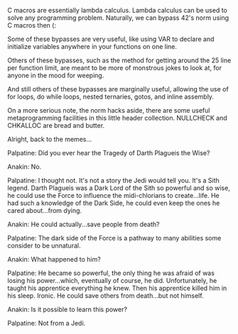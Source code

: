 C macros are essentially lambda calculus. Lambda calculus can be used to solve any programming problem. Naturally, we can bypass 42's norm using C macros then (:

Some of these bypasses are very useful, like using VAR to declare and initialize variables anywhere in your functions on one line.

Others of these bypasses, such as the method for getting around the 25 line per function limit, are meant to be more of monstrous jokes to look at, for anyone in the mood for weeping.

And still others of these bypasses are marginally useful, allowing the use of for loops, do while loops, nested ternaries, gotos, and inline assembly.

On a more serious note, the norm hacks aside, there are some useful metaprogramming facilities in this little header collection. NULLCHECK and CHKALLOC are bread and butter.



Alright, back to the memes...



Palpatine: Did you ever hear the Tragedy of Darth Plagueis the Wise?

Anakin: No.

Palpatine: I thought not. It's not a story the Jedi would tell you. It's a Sith legend. Darth Plagueis was a Dark Lord of the Sith so powerful and so wise, he could use the Force to influence the midi-chlorians to create...life. He had such a knowledge of the Dark Side, he could even keep the ones he cared about...from dying.

Anakin: He could actually...save people from death?

Palpatine: The dark side of the Force is a pathway to many abilities some consider to be unnatural.

Anakin: What happened to him?

Palpatine: He became so powerful, the only thing he was afraid of was losing his power...which, eventually of course, he did. Unfortunately, he taught his apprentice everything he knew. Then his apprentice killed him in his sleep. Ironic. He could save others from death...but not himself.

Anakin: Is it possible to learn this power?

Palpatine: Not from a Jedi.
